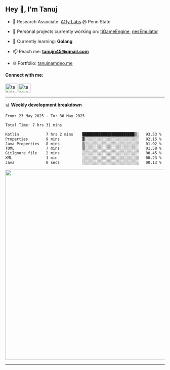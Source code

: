 <h2>Hey 👋, I'm Tanuj</h2>

- 🔬 Research Associate: [A11y Labs](https://a11y.ist.psu.edu/) @ Penn State 

- 🔭 Personal projects currently working on: [tjGameEngine](https://github.com/tanujn45/tjGameEngine), [nesEmulator](https://github.com/tanujn45/nesEmulator)

- 🌱 Currently learning: **Golang**

- 📫 Reach me: **tanujn45@gmail.com**

- 🌐 Portfolio: [tanujnamdeo.me](https://tanujnamdeo.me/)

<h4 align="left">Connect with me:</h4>
<p align="left">
<a href="https://twitter.com/tanujn45" target="blank"><img align="center" src="https://raw.githubusercontent.com/rahuldkjain/github-profile-readme-generator/master/src/images/icons/Social/twitter.svg" alt="tanujn45" height="28" width="38" /></a>
<a href="https://linkedin.com/in/tanujn45" target="blank"><img align="center" src="https://raw.githubusercontent.com/rahuldkjain/github-profile-readme-generator/master/src/images/icons/Social/linked-in-alt.svg" alt="tanujn45" height="28" width="38" /></a>
</p>

-------

📊 **Weekly development breakdown**
<!--START_SECTION:waka-->

```txt
From: 23 May 2025 - To: 30 May 2025

Total Time: 7 hrs 31 mins

Kotlin            7 hrs 2 mins    ███████████████████████▒░   93.53 %
Properties        9 mins          ▓░░░░░░░░░░░░░░░░░░░░░░░░   02.15 %
Java Properties   8 mins          ▒░░░░░░░░░░░░░░░░░░░░░░░░   01.92 %
TOML              7 mins          ▒░░░░░░░░░░░░░░░░░░░░░░░░   01.58 %
GitIgnore file    2 mins          ░░░░░░░░░░░░░░░░░░░░░░░░░   00.45 %
XML               1 min           ░░░░░░░░░░░░░░░░░░░░░░░░░   00.23 %
Java              0 secs          ░░░░░░░░░░░░░░░░░░░░░░░░░   00.13 %
```

<!--END_SECTION:waka-->

<img src="https://wakatime.com/share/@018e9abd-1aa4-4aa6-9db7-5ca3b999e810/4650b67a-98aa-46b4-b598-3d8a2451f0df.svg" width="600"/>

-------
